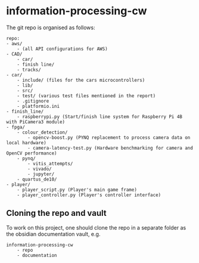 # information-processing-cw

The git repo is organised as follows:

```
repo:
- aws/
	- (all API configurations for AWS)
- CAD/
	- car/
	- finish line/
	- tracks/
- car/
	- include/ (files for the cars microcontrollers)
	- lib/
	- src/
	- test/ (various test files mentioned in the report)
	- .gitignore
	- platformio.ini
- finish_line/
	- raspberrypi.py (Start/finish line system for Raspberry Pi 4B with PiCamera3 module)
- fpga/
	- colour_detection/
		- opencv-boost.py (PYNQ replacement to process camera data on local hardware)
		- camera-latency-test.py (Hardware benchmarking for camera and OpenCV performance)
	- pynq/
		- vitis_attempts/
		- vivado/
		- jupyter/
	- quartus_de10/
- player/
	- player_script.py (Player's main game frame)
	- player_controller.py (Player's controller interface)
```

## Cloning the repo and vault

To work on this project, one should clone the repo in a separate folder as the obsidian documentation vault, e.g.

```
information-processing-cw
	- repo
	- documentation
```

